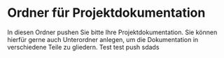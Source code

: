# Ordner für Projektdokumentation

In diesen Ordner pushen Sie bitte Ihre Projektdokumentation. Sie können hierfür gerne auch Unterordner anlegen, um die Dokumentation in verschiedene Teile zu gliedern.
Test test push sdads
